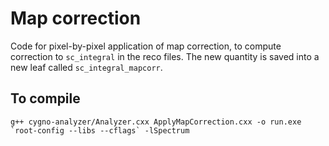 # Map correction

Code for pixel-by-pixel application of map correction, to compute correction to `sc_integral` in the reco files. The new quantity is saved into a new leaf called `sc_integral_mapcorr`.

## To compile

```
g++ cygno-analyzer/Analyzer.cxx ApplyMapCorrection.cxx -o run.exe `root-config --libs --cflags` -lSpectrum
```

